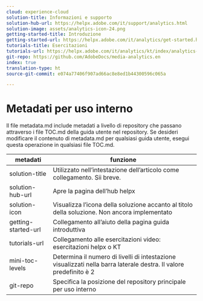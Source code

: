 ```yaml
---
cloud: experience-cloud
solution-title: Informazioni e supporto
solution-hub-url: https://helpx.adobe.com/it/support/analytics.html
solution-image: assets/analytics-icon-24.png
getting-started-title: Introduzione
getting-started-url: https://helpx.adobe.com/it/analytics/get-started.html
tutorials-title: Esercitazioni
tutorials-url: https://helpx.adobe.com/it/analytics/kt/index/analytics-videos.html
git-repo: https://github.com/AdobeDocs/media-analytics.en
index: true
translation-type: ht
source-git-commit: e074a77406f907ad66ac8e8ed1b44300596c065a

---
```



# Metadati per uso interno

Il file metadata.md include metadati a livello di repository che passano attraverso i file TOC.md della guida utente nel repository. Se desideri modificare il contenuto di metadata.md per qualsiasi guida utente, esegui questa operazione in qualsiasi file TOC.md.

| metadati | funzione |
|--- |--- |
| solution-title | Utilizzato nell’intestazione dell’articolo come collegamento. Sii breve. |
| solution-hub-url | Apre la pagina dell’hub helpx |
| solution-icon | Visualizza l’icona della soluzione accanto al titolo della soluzione. Non ancora implementato |
| getting-started-url | Collegamento all’aiuto della pagina guida introduttiva |
| tutorials-url | Collegamento alle esercitazioni video: esercitazioni helpx o KT |
| mini-toc-levels | Determina il numero di livelli di intestazione visualizzati nella barra laterale destra. Il valore predefinito è 2 |
| git-repo | Specifica la posizione del repository principale per uso interno |
